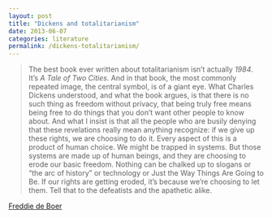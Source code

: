 ```yaml
---
layout: post
title: "Dickens and totalitarianism"
date: 2013-06-07
categories: literature
permalink: /dickens-totalitarianism/
---
```


> The best book ever written about totalitarianism isn’t actually *1984*. It’s *A Tale of Two Cities*. And in that book, the most commonly repeated image, the central symbol, is of a giant eye. What Charles Dickens understood, and what the book argues, is that there is no such thing as freedom without privacy, that being truly free means being free to do things that you don’t want other people to know about. And what I insist is that all the people who are busily denying that these revelations really mean anything recognize: if we give up these rights, we are choosing to do it. Every aspect of this is a product of human choice. We might be trapped in systems. But those systems are made up of human beings, and they are choosing to erode our basic freedom. Nothing can be chalked up to slogans or “the arc of history” or technology or Just the Way Things Are Going to Be. If our rights are getting eroded, it’s because we’re choosing to let them. Tell that to the defeatists and the apathetic alike.

[Freddie de Boer](http://lhote.blogspot.com/2013/06/i-can-deal-with-anything-but-apathy.html)
